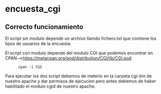 # encuesta_cgi
Correcto funcionamiento
---------------------------------------------------------------------------------------------------------------------------------

El script sin modulo depende un archivo llamdo fichero.txt que contiene los tipos de usuarios de la encuesta.

El script con modulo depende del modulo CGI que podemos encontrar en CPAN-->https://metacpan.org/pod/distribution/CGI/lib/CGI.pod

          cpan -i CGI

Para ejecutar los dos script debemos de meterlo en la carpeta cgi-bin de nuestro apache y dar permisos de ejecucion pero antes debemos de haber habilitado el modulo cgid de nuestro apache.


